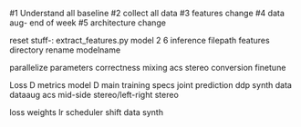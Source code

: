 #1 Understand all baseline
#2 collect all data
#3 features change
#4 data aug- end of week
#5 architecture change


reset stuff-:
extract_features.py
model 2 6
inference filepath
features directory rename
modelname




parallelize
parameters correctness
mixing
acs stereo
conversion
finetune








Loss D
metrics
model    D
main
training specs
joint prediction
ddp
synth data
dataaug
acs
mid-side stereo/left-right stereo


loss weights
lr scheduler
shift data synth